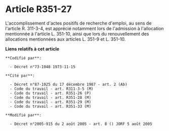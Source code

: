 # Article R351-27

L'accomplissement d'actes positifs de recherche d'emploi, au sens de l'article R. 311-3-4, est apprécié notamment lors de
l'admission à l'allocation mentionnée à l'article L. 351-10, ainsi que lors du renouvellement des allocations mentionnées aux
articles L. 351-9 et L. 351-10.

**Liens relatifs à cet article**

	**Codifié par**:

	  - Décret n°73-1048 1973-11-15

	**Cité par**:

	  - Décret n°87-1025 du 17 décembre 1987 - art. 2 (Ab)
	  - Code du travail - art. R311-3-5 (M)
	  - Code du travail - art. R351-26 (P)
	  - Code du travail - art. R351-28 (M)
	  - Code du travail - art. R351-29 (M)
	  - Code du travail - art. R351-33 (M)

	**Modifié par**:

	  - Décret n°2005-915 du 2 août 2005 - art. 8 () JORF 5 août 2005
